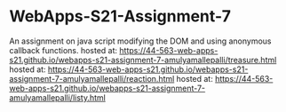 # WebApps-S21-Assignment-7
An assignment on java script modifying the DOM and using anonymous callback functions.
hosted at: https://44-563-web-apps-s21.github.io/webapps-s21-assignment-7-amulyamallepalli/treasure.html
hosted at: https://44-563-web-apps-s21.github.io/webapps-s21-assignment-7-amulyamallepalli/reaction.html
hosted at: https://44-563-web-apps-s21.github.io/webapps-s21-assignment-7-amulyamallepalli/listy.html
